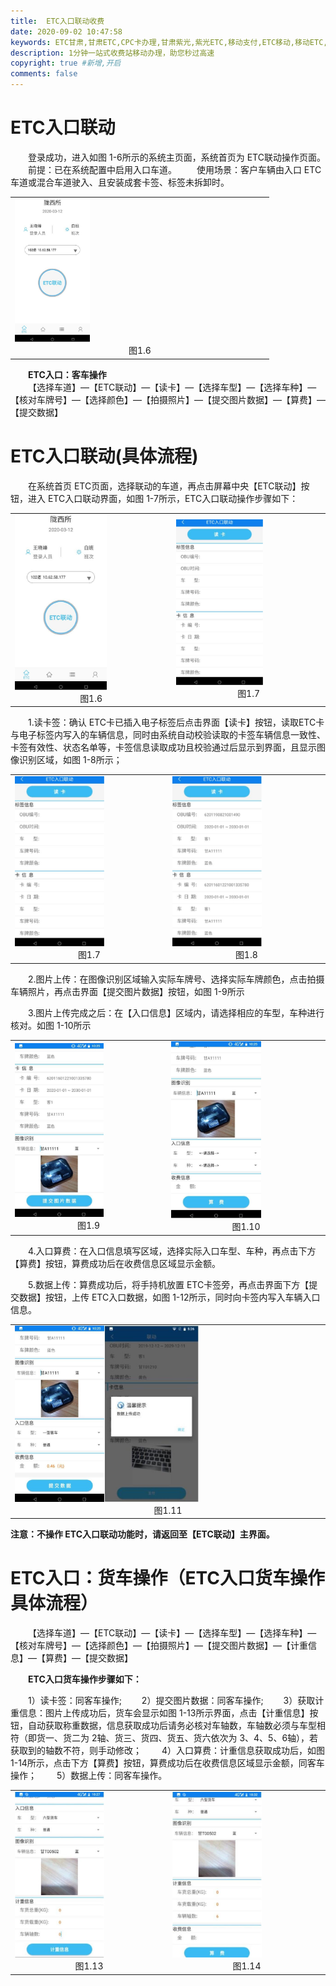 ```yaml
---
title:  ETC入口联动收费
date: 2020-09-02 10:47:58
keywords: ETC甘肃,甘肃ETC,CPC卡办理,甘肃紫光,紫光ETC,移动支付,ETC移动,移动ETC,ETC办理，ETC手持终端,甘肃ETC办理,甘肃ETC发行,移动发行终端,手持便携式收费系统
description: 1分钟一站式收费站移动办理，助您秒过高速
copyright: true #新增,开启
comments: false
---
```


# ETC入口联动
&emsp;&emsp;登录成功，进入如图 1-6所示的系统主页面，系统首页为  ETC联动操作页面。
&emsp;&emsp;前提：已在系统配置中启用入口车道。
&emsp;&emsp;使用场景：客户车辆由入口 ETC车道或混合车道驶入、且安装成套卡签、标签未拆卸时。
<table>
  <td><img src="/pub-images/laneEtc-1.jpg"  width="30%" /><div style="text-align:center;">图1.6</div></td>
   </table>
<div style="font-weight:bold;">&emsp;&emsp;ETC入口：客车操作</div>
&emsp;&emsp;【选择车道】—【ETC联动】—【读卡】—【选择车型】—【选择车种】—【核对车牌号】—【选择颜色】—【拍摄照片】—【提交图片数据】—【算费】—【提交数据】

# ETC入口联动(具体流程)
&emsp;&emsp;在系统首页 ETC页面，选择联动的车道，再点击屏幕中央【ETC联动】按钮，进入 ETC入口联动界面，如图  1-7所示，ETC入口联动操作步骤如下：

   <table>
        <td><img src="/pub-images/laneEtc-1.jpg"  width="60%" /><div style="text-align:center;">图1.6</div></td>
        <td><img src="/pub-images/laneEtc-2.jpg"  width="60%" /><div style="text-align:center;">图1.7</div></td>
       </table>
&emsp;&emsp;1.读卡签：确认 ETC卡已插入电子标签后点击界面【读卡】按钮，读取ETC卡与电子标签内写入的车辆信息，同时由系统自动校验读取的卡签车辆信息一致性、卡签有效性、状态名单等，卡签信息读取成功且校验通过后显示到界面，且显示图像识别区域，如图 1-8所示；
 <table>
 <td><img src="/pub-images/laneEtc-2.jpg"  width="60%" /><div style="text-align:center;">图1.7</div></td>
 <td><img src="/pub-images/laneEtc-3.jpg"  width="60%" /><div style="text-align:center;">图1.8</div></td>
       </table>
&emsp;&emsp;2.图片上传：在图像识别区域输入实际车牌号、选择实际车牌颜色，点击拍摄车辆照片，再点击界面【提交图片数据】按钮，如图 1-9所示

&emsp;&emsp;3.图片上传完成之后：在【入口信息】区域内，请选择相应的车型，车种进行核对。如图 1-10所示
<table>
  <td><img src="/pub-images/laneEtc-4.jpg"  width="60%" /><div style="text-align:center;">图1.9</div></td>
  <td><img src="/pub-images/laneEtc-5.jpg"  width="60%" /><div style="text-align:center;">图1.10</div></td>
   </table>
&emsp;&emsp;4.入口算费：在入口信息填写区域，选择实际入口车型、车种，再点击下方【算费】按钮，算费成功后在收费信息区域显示金额。

&emsp;&emsp;5.数据上传：算费成功后，将手持机放置 ETC卡签旁，再点击界面下方【提交数据】按钮，上传 ETC入口数据，如图  1-12所示，同时向卡签内写入车辆入口信息。
<table>
  <td><img src="/pub-images/laneEtc-6.jpg"  width="60%" /><div style="text-align:center;">图1.11</div></td>
   </table>
   
<div style="font-weight:bold;">注意：不操作 ETC入口联动功能时，请返回至【ETC联动】主界面。</div>

# ETC入口：货车操作（ETC入口货车操作具体流程）
&emsp;&emsp;【选择车道】—【ETC联动】—【读卡】—【选择车型】—【选择车种】—【核对车牌号】—【选择颜色】—【拍摄照片】—【提交图片数据】—【计重信息】—【算费】—【提交数据】

<div style="font-weight:bold;">&emsp;&emsp;ETC入口货车操作步骤如下：</div>

&emsp;&emsp;1）读卡签：同客车操作;
&emsp;&emsp;2）提交图片数据：同客车操作;
&emsp;&emsp;3）获取计重信息：图片上传成功后，货车会显示如图 1-13所示界面，点击【计重信息】按钮，自动获取称重数据，信息获取成功后请务必核对车轴数，车轴数必须与车型相符（即货一、货二为 2轴、货三、货四、货五、货六依次为   3、4、5、6轴），若获取到的轴数不符，则手动修改；
&emsp;&emsp;4）入口算费：计重信息获取成功后，如图 1-14所示，点击下方【算费】按钮，算费成功后在收费信息区域显示金额，同客车操作；
&emsp;&emsp;5）数据上传：同客车操作。

<table>
  <td><img src="/pub-images/laneEtcVan-1.jpg"  width="60%" /><div style="text-align:center;">图1.13</div></td>
  <td><img src="/pub-images/laneEtcVan-2.jpg"  width="60%" /><div style="text-align:center;">图1.14</div></td>
   </table>
